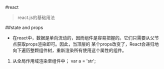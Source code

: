 #react
>react.js的基础用法

##state and props
* 在react中，数据是单向流动的，因而组件是容易把握的。它们只需要从父节点获取props渲染即可。因此，当顶层的
某个props改变了，React会递归地向下遍历整颗组件树，重新渲染所有使用这个属性的组件。
1. 从全局作用域渲染至组件中；
    var a = 'str';
